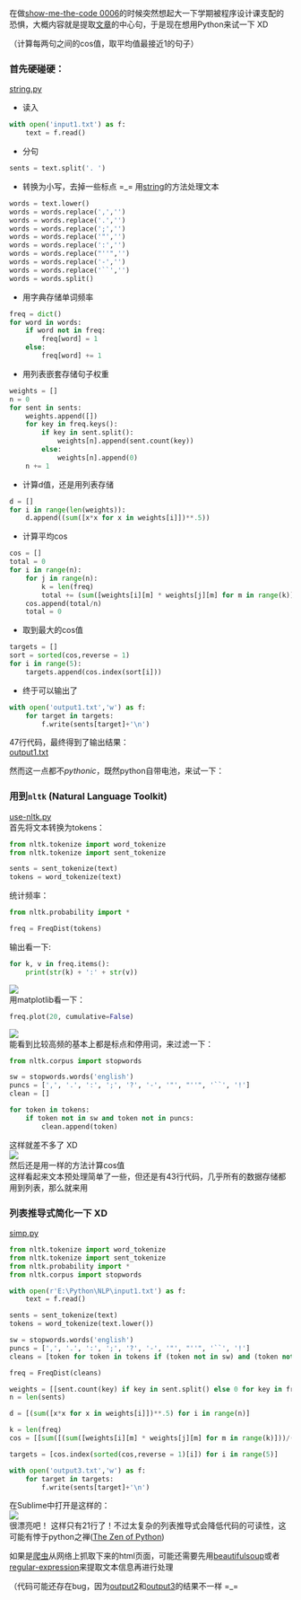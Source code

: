 在做[show-me-the-code 0006](https://github.com/Show-Me-the-Code/show-me-the-code)的时候突然想起大一下学期被程序设计课支配的恐惧，大概内容就是提取[文章](https://github.com/ZTCooper/nlp/blob/master/get-center/input1.txt)的中心句，于是现在想用Python来试一下 XD   

（计算每两句之间的cos值，取平均值最接近1的句子）  
  

### 首先硬碰硬：  
[string.py](https://github.com/ZTCooper/nlp/blob/master/get-center/string.py)   
* 读入  
```python
with open('input1.txt') as f:
    text = f.read()
 ```
* 分句  
```python
sents = text.split('. ')        
```
* 转换为小写，去掉一些标点 =\_=  用[string](https://github.com/ZTCooper/fragmented-py/blob/master/string.md)的方法处理文本
```python
words = text.lower()
words = words.replace(',','')
words = words.replace('.','')
words = words.replace(';','')
words = words.replace('"','')
words = words.replace(':','')
words = words.replace("''",'')
words = words.replace('-','')
words = words.replace('``','')
words = words.split()               
```
* 用字典存储单词频率
```python
freq = dict()
for word in words:
    if word not in freq:
        freq[word] = 1
    else:
        freq[word] += 1             
```
* 用列表嵌套存储句子权重
```python
weights = []
n = 0
for sent in sents:
    weights.append([])
    for key in freq.keys():
        if key in sent.split():
            weights[n].append(sent.count(key))
        else:
            weights[n].append(0)
    n += 1
```
* 计算d值，还是用列表存储
```python
d = []
for i in range(len(weights)):
    d.append((sum([x*x for x in weights[i]])**.5))
```
* 计算平均cos
```python
cos = []
total = 0
for i in range(n):
    for j in range(n):
        k = len(freq)
        total += (sum([weights[i][m] * weights[j][m] for m in range(k)]))/(d[i]*d[j])
    cos.append(total/n)
    total = 0
```
* 取到最大的cos值
```python
targets = []
sort = sorted(cos,reverse = 1)
for i in range(5):
    targets.append(cos.index(sort[i]))
```
* 终于可以输出了
```python
with open('output1.txt','w') as f:
    for target in targets:
        f.write(sents[target]+'\n')
```  
47行代码，最终得到了输出结果：    
[output1.txt](https://github.com/ZTCooper/nlp/blob/master/get-center/output1.txt)    
  

然而这一点都不*pythonic*，既然python自带电池，来试一下：  
### 用到`nltk` (Natural Language Toolkit)   
[use-nltk.py](https://github.com/ZTCooper/nlp/blob/master/get-center/use-nltk.py)  
首先将文本转换为tokens：  
```python
from nltk.tokenize import word_tokenize
from nltk.tokenize import sent_tokenize

sents = sent_tokenize(text)
tokens = word_tokenize(text)
```
统计频率：  
```python
from nltk.probability import *

freq = FreqDist(tokens)
```
输出看一下:  
```python
for k, v in freq.items():
    print(str(k) + ':' + str(v))
```  
![](https://github.com/ZTCooper/nlp/blob/master/get-center/1.png)  
用matplotlib看一下：  
```python
freq.plot(20, cumulative=False)
```
![](https://github.com/ZTCooper/nlp/blob/master/get-center/2.png)  
能看到比较高频的基本上都是标点和停用词，来过滤一下： 
```python
from nltk.corpus import stopwords

sw = stopwords.words('english')
puncs = [',', '.', ':', ';', '?', '-', '"', "''", '``', '!']
clean = []

for token in tokens:
    if token not in sw and token not in puncs:
        clean.append(token)
```
这样就差不多了 XD  
![](https://github.com/ZTCooper/nlp/blob/master/get-center/3.png)  
然后还是用一样的方法计算cos值  
这样看起来文本预处理简单了一些，但还是有43行代码，几乎所有的数据存储都用到列表，那么就来用
### **列表推导式**简化一下 XD   
[simp.py](https://github.com/ZTCooper/nlp/blob/master/get-center/simp.py)
```python
from nltk.tokenize import word_tokenize
from nltk.tokenize import sent_tokenize
from nltk.probability import *
from nltk.corpus import stopwords

with open(r'E:\Python\NLP\input1.txt') as f:
    text = f.read()

sents = sent_tokenize(text)
tokens = word_tokenize(text.lower())

sw = stopwords.words('english')
puncs = [',', '.', ':', ';', '?', '-', '"', "''", '``', '!']
cleans = [token for token in tokens if (token not in sw) and (token not in puncs)]

freq = FreqDist(cleans)

weights = [[sent.count(key) if key in sent.split() else 0 for key in freq.keys()]  for sent in sents]
n = len(sents)

d = [(sum([x*x for x in weights[i]])**.5) for i in range(n)]

k = len(freq)
cos = [[sum([(sum([weights[i][m] * weights[j][m] for m in range(k)]))/(d[i]*d[j]) for j in range(n)])/n] for i in range(n)]

targets = [cos.index(sorted(cos,reverse = 1)[i]) for i in range(5)]

with open('output3.txt','w') as f:
    for target in targets:
        f.write(sents[target]+'\n')
```
在Sublime中打开是这样的：  
![](https://github.com/ZTCooper/nlp/blob/master/get-center/code.png)   
很漂亮吧！
这样只有21行了！不过太复杂的列表推导式会降低代码的可读性，这可能有悖于python之禅([The Zen of Python](https://www.python.org/dev/peps/pep-0020/))  
   
如果是[爬虫](https://github.com/ZTCooper/crawler-scrapy)从网络上抓取下来的html页面，可能还需要先用[beautifulsoup](https://github.com/ZTCooper/fragmented-py/blob/master/beautifulsoup.md)或者[regular-expression](https://github.com/ZTCooper/fragmented-py/tree/master/regular_expression)来提取文本信息再进行处理  
  
（代码可能还存在bug，因为[output2](https://github.com/ZTCooper/nlp/blob/master/get-center/output2.txt)和[output3](https://github.com/ZTCooper/nlp/blob/master/get-center/output3.txt)的结果不一样 =\_=   
